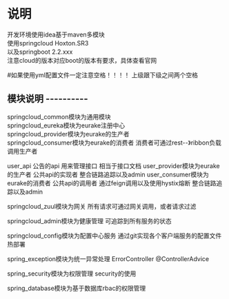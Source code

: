 # 说明
开发环境使用idea基于maven多模块    
使用springcloud Hoxton.SR3    
以及springboot 2.2.xxx    
注意cloud的版本对应boot的版本有要求，具体查看官网  

#如果使用yml配置文件一定注意空格！！！！ 上级跟下级之间两个空格

##   模块说明  ----------

springcloud_common模块为通用模块  
springcloud_eureka模块为eurake注册中心  
springcloud_provider模块为eurake的生产者  
springcloud_consumer模块为eurake的消费者  消费者可通过rest--》ribbon负载调用生产者  


user_api  公告的api 用来管理接口 相当于接口文档
user_provider模块为eurake的生产者 公共api的实现者  整合链路追踪以及admin
user_consumer模块为eurake的消费者  公共api的调用者 通过feign调用以及使用hystix熔断 整合链路追踪以及admin

springcloud_zuul模块为网关 所有请求可通过网关调用，或者请求过滤

springcloud_admin模块为健康管理 可追踪到所有服务的状态

springcloud_config模块为配置中心服务 通过git实现各个客户端服务的配置文件热部署

spring_exception模块为统一异常处理  ErrorController  @ControllerAdvice

spring_security模块为权限管理  security的使用  

spring_database模块为基于数据库rbac的权限管理 




